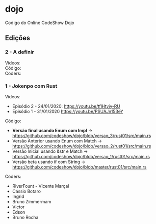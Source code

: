 # dojo

Codigo do Online CodeShow Dojo

## Edições

### 2 - A definir

Videos:  
Código:  
Coders:  


### 1 - Jokenpo com Rust

Videos:

- Episódio 2 - 24/01/2020: https://youtu.be/tflHtviy-RU
- Episódio 1 - 31/01/2020 https://youtu.be/PSUAJn153eY

Código:

- **Versão final usando Enum com Impl** -> https://github.com/codeshow/dojo/blob/versao_3/rust01/src/main.rs
- Versão Anterior usando Enum com Match -> https://github.com/codeshow/dojo/blob/versao_2/rust01/src/main.rs
- Versão Inicial usando &str e Match -> https://github.com/codeshow/dojo/blob/versao_1/rust01/src/main.rs
- Versão beta usando if com String -> https://github.com/codeshow/dojo/blob/master/rust01/src/main.rs

Coders:

- RiverFount - Vicente Marçal
- Cássio Botaro
- Ingrid
- Bruno Zimmermam
- Victor
- Edson
- Bruno Rocha
